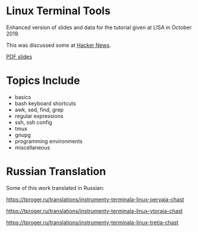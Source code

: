 # Linux Terminal Tools
Enhanced version of slides and data for the tutorial given at LISA in October 2019.

This was discussed some at [Hacker News](https://news.ycombinator.com/item?id=23229241).

[PDF slides](https://github.com/ketancmaheshwari/lisa19/blob/master/LPT_LISA.pdf)

# Topics Include
 - basics
 - bash keyboard shortcuts
 - awk, sed, find, grep
 - regular expressions
 - ssh, ssh config
 - tmux
 - gnupg
 - programming environments
 - miscellaneous

# Russian Translation
Some of this work translated in Russian:

https://tproger.ru/translations/instrumenty-terminala-linux-pervaja-chast

https://tproger.ru/translations/instrumenty-terminala-linux-vtoraja-chast

https://tproger.ru/translations/instrumenty-terminala-linux-tretja-chast
